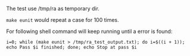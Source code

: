 The test use /tmp/ra as temporary dir.

`make eunit` would repeat a case for 100 times.

For following shell command will keep running until a error is found:

```
i=0; while (make eunit > /tmp/ra_test_output.txt); do i=$((i + 1)); echo Pass $i finished; done; echo Stop at pass $i
```
